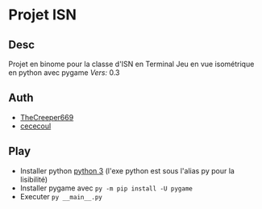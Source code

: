 # Projet ISN

## Desc
 Projet en binome pour la classe d'ISN en Terminal
 Jeu en vue isométrique en python avec pygame
 _Vers:_ 0.3

## Auth
 * [TheCreeper669](https://github.com/TheCreeper669)
 * [cececoul](https://github.com/cececoul)

## Play
 * Installer python [python 3](https://www.python.org/downloads/) (l'exe python est sous l'alias py pour la lisibilité)
 * Installer pygame avec `py -m pip install -U pygame`
 * Executer `py __main__.py`
